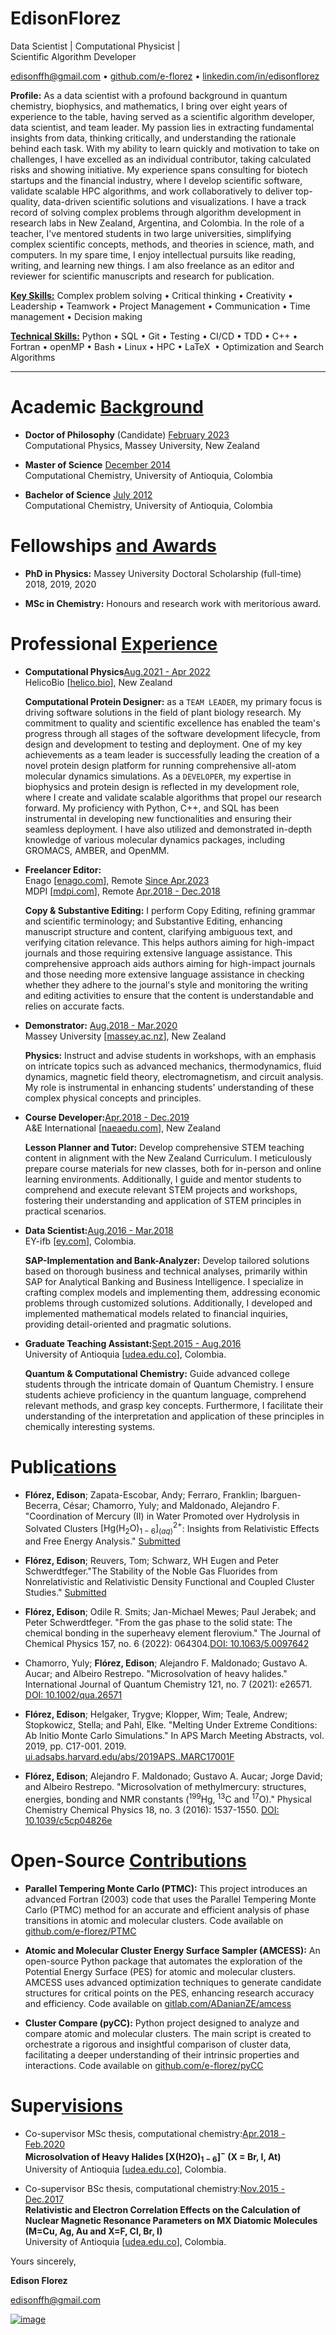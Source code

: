 # Edison**Florez**

Data Scientist \| Computational Physicist \|\
Scientific Algorithm Developer

<edisonffh@gmail.com> $\bullet$
[github.com/e-florez](https://github.com/e-florez) $\bullet$
[linkedin.com/in/edisonflorez](https://www.linkedin.com/in/edisonflorez/)

**Profile:** As a data scientist with a profound background in quantum
chemistry, biophysics, and mathematics, I bring over eight years of
experience to the table, having served as a scientific algorithm
developer, data scientist, and team leader. My passion lies in
extracting fundamental insights from data, thinking critically, and
understanding the rationale behind each task. With my ability to learn
quickly and motivation to take on challenges, I have excelled as an
individual contributor, taking calculated risks and showing initiative.
My experience spans consulting for biotech startups and the financial
industry, where I develop scientific software, validate scalable HPC
algorithms, and work collaboratively to deliver top-quality, data-driven
scientific solutions and visualizations. I have a track record of
solving complex problems through algorithm development in research labs
in New Zealand, Argentina, and Colombia. In the role of a teacher, I've
mentored students in two large universities, simplifying complex
scientific concepts, methods, and theories in science, math, and
computers. In my spare time, I enjoy intellectual pursuits like reading,
writing, and learning new things. I am also freelance as an editor and
reviewer for scientific manuscripts and research for publication.

[**Key Skills:**](.) Complex problem solving $\bullet$ Critical
thinking $\bullet$ Creativity $\bullet$ Leadership $\bullet$ Teamwork
$\bullet$ Project Management $\bullet$ Communication $\bullet$ Time
management $\bullet$ Decision making

[**Technical Skills:**](.) Python $\bullet$ SQL $\bullet$ Git $\bullet$
Testing $\bullet$ CI/CD $\bullet$ TDD $\bullet$ C++ $\bullet$ Fortran
$\bullet$ openMP $\bullet$ Bash $\bullet$ Linux $\bullet$ HPC $\bullet$
LaTeX  $\bullet$ Optimization and Search Algorithms

---

# Academic [Background](.)

- **Doctor of Philosophy** (Candidate) [February 2023](.)\
  Computational Physics, Massey University, New Zealand

- **Master of Science** [December 2014](.)\
  Computational Chemistry, University of Antioquia, Colombia

- **Bachelor of Science** [July 2012](.)\
  Computational Chemistry, University of Antioquia, Colombia

# Fellowships [and Awards](.)

- **PhD in Physics:** Massey University Doctoral Scholarship
  (full-time) 2018, 2019, 2020

- **MSc in Chemistry:** Honours and research work with meritorious
  award.

# Professional [Experience](.)

- **Computational Physics**[Aug.2021 - Apr 2022](.)\
  HelicoBio \[[helico.bio](www.helico.bio)\], New Zealand

  **Computational Protein Designer:** as a `TEAM LEADER`, my primary
  focus is driving software solutions in the field of plant biology
  research. My commitment to quality and scientific excellence has
  enabled the team's progress through all stages of the software
  development lifecycle, from design and development to testing and
  deployment. One of my key achievements as a team leader is
  successfully leading the creation of a novel protein design platform
  for running comprehensive all-atom molecular dynamics simulations.
  As a `DEVELOPER`, my expertise in biophysics and protein design is
  reflected in my development role, where I create and validate
  scalable algorithms that propel our research forward. My proficiency
  with Python, C++, and SQL has been instrumental in developing new
  functionalities and ensuring their seamless deployment. I have also
  utilized and demonstrated in-depth knowledge of various molecular
  dynamics packages, including GROMACS, AMBER, and OpenMM.

- **Freelancer Editor:**\
  Enago \[[enago.com](https://www.enago.com/)\], Remote [Since
  Apr.2023](.)\
  MDPI \[[mdpi.com](https://www.mdpi.com/)\], Remote [Apr.2018 -
  Dec.2018](.)

  **Copy & Substantive Editing:** I perform Copy Editing, refining
  grammar and scientific terminology; and Substantive Editing,
  enhancing manuscript structure and content, clarifying ambiguous
  text, and verifying citation relevance. This helps authors aiming
  for high-impact journals and those requiring extensive language
  assistance. This comprehensive approach aids authors aiming for
  high-impact journals and those needing more extensive language
  assistance in checking whether they adhere to the journal's style
  and monitoring the writing and editing activities to ensure that the
  content is understandable and relies on accurate facts.

- **Demonstrator:** [Aug.2018 - Mar.2020](.)\
  Massey University \[[massey.ac.nz](www.massey.ac.nz)\], New Zealand

  **Physics:** Instruct and advise students in workshops, with an
  emphasis on intricate topics such as advanced mechanics,
  thermodynamics, fluid dynamics, magnetic field theory,
  electromagnetism, and circuit analysis. My role is instrumental in
  enhancing students' understanding of these complex physical concepts
  and principles.

- **Course Developer:**[Apr.2018 - Dec.2019](.)\
  A&E International \[[naeaedu.com](www.naeaedu.com)\], New Zealand

  **Lesson Planner and Tutor:** Develop comprehensive STEM teaching
  content in alignment with the New Zealand Curriculum. I meticulously
  prepare course materials for new classes, both for in-person and
  online learning environments. Additionally, I guide and mentor
  students to comprehend and execute relevant STEM projects and
  workshops, fostering their understanding and application of STEM
  principles in practical scenarios.

- **Data Scientist:**[Aug.2016 - Mar.2018](.)\
  EY-ifb \[[ey.com](www.ey.com/en_gl/ey-ifb)\], Colombia.

  **SAP-Implementation and Bank-Analyzer:** Develop tailored solutions
  based on thorough business and technical analyses, primarily within
  SAP for Analytical Banking and Business Intelligence. I specialize
  in crafting complex models and implementing them, addressing
  economic problems through customized solutions. Additionally, I
  developed and implemented mathematical models related to financial
  inquiries, providing detail-oriented and pragmatic solutions.

- **Graduate Teaching Assistant:**[Sept.2015 - Aug.2016](.)\
  University of Antioquia \[[udea.edu.co](www.udea.edu.co)\],
  Colombia.

  **Quantum & Computational Chemistry:** Guide advanced college
  students through the intricate domain of Quantum Chemistry. I ensure
  students achieve proficiency in the quantum language, comprehend
  relevant methods, and grasp key concepts. Furthermore, I facilitate
  their understanding of the interpretation and application of these
  principles in chemically interesting systems.

# Publi[cations](.)

- **Flórez, Edison**; Zapata-Escobar, Andy; Ferraro, Franklin;
  Ibarguen-Becerra, César; Chamorro, Yuly; and Maldonado, Alejandro F.
  "Coordination of Mercury (II) in Water Promoted over Hydrolysis in
  Solvated Clusters
  $\text{[Hg(H}_2\text{O)}_{1-6}\text{]}^{2+}_{(aq)}$: Insights from
  Relativistic Effects and Free Energy Analysis." [Submitted](.)

- **Flórez, Edison**; Reuvers, Tom; Schwarz, WH Eugen and Peter
  Schwerdtfeger."The Stability of the Noble Gas Fluorides from
  Nonrelativistic and Relativistic Density Functional and Coupled
  Cluster Studies." [Submitted](.)

- **Flórez, Edison**; Odile R. Smits; Jan-Michael Mewes; Paul Jerabek;
  and Peter Schwerdtfeger. "From the gas phase to the solid state: The
  chemical bonding in the superheavy element flerovium." The Journal
  of Chemical Physics 157, no. 6 (2022): 064304.[DOI:
  10.1063/5.0097642](https://www.doi.org/10.1063/5.0097642)

- Chamorro, Yuly; **Flórez, Edison**; Alejandro F. Maldonado;
  Gustavo A. Aucar; and Albeiro Restrepo. "Microsolvation of heavy
  halides." International Journal of Quantum Chemistry 121, no. 7
  (2021): e26571. [DOI:
  10.1002/qua.26571](https://www.doi.org/10.1002/qua.26571)

- **Flórez, Edison**; Helgaker, Trygve; Klopper, Wim; Teale, Andrew;
  Stopkowicz, Stella; and Pahl, Elke. "Melting Under Extreme
  Conditions: Ab Initio Monte Carlo Simulations." In APS March Meeting
  Abstracts, vol. 2019, pp. C17-001. 2019.
  [ui.adsabs.harvard.edu/abs/2019APS..MARC17001F](https://ui.adsabs.harvard.edu/abs/2019APS..MARC17001F/abstract)

- **Flórez, Edison**; Alejandro F. Maldonado; Gustavo A. Aucar; Jorge
  David; and Albeiro Restrepo. "Microsolvation of methylmercury:
  structures, energies, bonding and NMR constants
  ($^{199}\text{Hg, }^{13}\text{C and }^{17}\text{O)}$." Physical
  Chemistry Chemical Physics 18, no. 3 (2016): 1537-1550. [DOI:
  10.1039/c5cp04826e](https://www.doi.org/10.1039/c5cp04826e)

# Open-Source [Contributions](.)

- **Parallel Tempering Monte Carlo (PTMC):** This project introduces
  an advanced Fortran (2003) code that uses the Parallel Tempering
  Monte Carlo (PTMC) method for an accurate and efficient analysis of
  phase transitions in atomic and molecular clusters. Code available
  on [github.com/e-florez/PTMC](https://github.com/e-florez/PTMC)

- **Atomic and Molecular Cluster Energy Surface Sampler (AMCESS):** An
  open-source Python package that automates the exploration of the
  Potential Energy Surface (PES) for atomic and molecular clusters.
  AMCESS uses advanced optimization techniques to generate candidate
  structures for critical points on the PES, enhancing research
  accuracy and efficiency. Code available on
  [gitlab.com/ADanianZE/amcess](https://gitlab.com/ADanianZE/amcess)

- **Cluster Compare (pyCC):** Python project designed to analyze and
  compare atomic and molecular clusters. The main script is created to
  orchestrate a rigorous and insightful comparison of cluster data,
  facilitating a deeper understanding of their intrinsic properties
  and interactions. Code available on
  [github.com/e-florez/pyCC](https://github.com/e-florez/pyCC)

# Super[visions](.)

- Co-supervisor MSc thesis, computational chemistry:[Apr.2018 -
  Feb.2020](.)\
  **Microsolvation of Heavy Halides \[X(H2O)$_{1-6}$\]$^-$ (X = Br, I,
  At)**\
  University of Antioquia \[[udea.edu.co](www.udea.edu.co)\],
  Colombia.

- Co-supervisor BSc thesis, computational chemistry:[Nov.2015 -
  Dec.2017](.)\
  **Relativistic and Electron Correlation Effects on the Calculation
  of Nuclear Magnetic Resonance Parameters on MX Diatomic Molecules
  (M=Cu, Ag, Au and X=F, Cl, Br, I)**\
  University of Antioquia \[[udea.edu.co](www.udea.edu.co)\],
  Colombia.

Yours sincerely,

**Edison Florez**

<edisonffh@gmail.com>

[ ![image](figs/qrcode_github_page.png) ](https://github.com/e-florez/)
